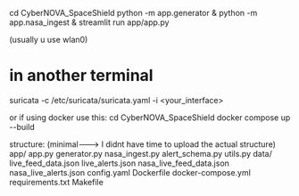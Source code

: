 cd CyberNOVA_SpaceShield
python -m app.generator &
python -m app.nasa_ingest &
streamlit run app/app.py


(usually u use wlan0)
# in another terminal
suricata -c /etc/suricata/suricata.yaml -i <your_interface>



or if using docker use this:
cd CyberNOVA_SpaceShield
docker compose up --build



structure: (minimal---> I didnt have time to upload the actual structure)
app/
  app.py
  generator.py
  nasa_ingest.py
  alert_schema.py
  utils.py
data/
  live_feed_data.json
  live_alerts.json
  nasa_live_feed_data.json
  nasa_live_alerts.json
config.yaml
Dockerfile
docker-compose.yml
requirements.txt
Makefile